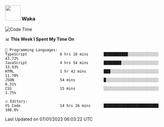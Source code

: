 ### <img src="https://media.giphy.com/media/VgCDAzcKvsR6OM0uWg/giphy.gif" width="50"> Waka

  <!--START_SECTION:waka-->
![Code Time](http://img.shields.io/badge/Code%20Time-1%2C153%20hrs%2055%20mins-blue)

📊 **This Week I Spent My Time On** 

```text
💬 Programming Languages: 
TypeScript               6 hrs 18 mins       ███████████░░░░░░░░░░░░░░   43.72% 
JavaScript               4 hrs 54 mins       ████████░░░░░░░░░░░░░░░░░   33.93% 
HTML                     1 hr 42 mins        ███░░░░░░░░░░░░░░░░░░░░░░   11.78% 
JSON                     54 mins             █░░░░░░░░░░░░░░░░░░░░░░░░   6.31% 
CSS                      15 mins             ░░░░░░░░░░░░░░░░░░░░░░░░░   1.75%

🔥 Editors: 
VS Code                  14 hrs 26 mins      █████████████████████████   100.0%

```


 Last Updated on 07/01/2023 06:03:22 UTC
<!--END_SECTION:waka-->

